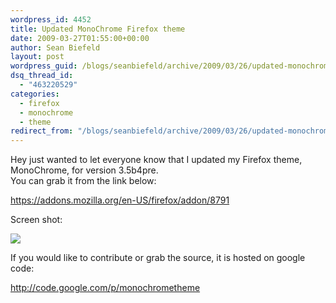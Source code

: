 ```yaml
---
wordpress_id: 4452
title: Updated MonoChrome Firefox theme
date: 2009-03-27T01:55:00+00:00
author: Sean Biefeld
layout: post
wordpress_guid: /blogs/seanbiefeld/archive/2009/03/26/updated-monochrome-firefox-theme.aspx
dsq_thread_id:
  - "463220529"
categories:
  - firefox
  - monochrome
  - theme
redirect_from: "/blogs/seanbiefeld/archive/2009/03/26/updated-monochrome-firefox-theme.aspx/"
---
```

Hey just wanted to let everyone know that I updated my Firefox theme, MonoChrome, for version 3.5b4pre.  
You can grab it from the link below:

<a target="_blank" title="MonoChrome" href="https://addons.mozilla.org/en-US/firefox/addon/8791">https://addons.mozilla.org/en-US/firefox/addon/8791</a>

Screen shot:

![](//lostechies.com/seanbiefeld/files/2011/03/monochromeBrowserAll.png)

If you would like to contribute or grab the source, it is hosted on google code:

<a target="_blank" title="monochrome theme" href="http://code.google.com/p/monochrometheme">http://code.google.com/p/monochrometheme</a>